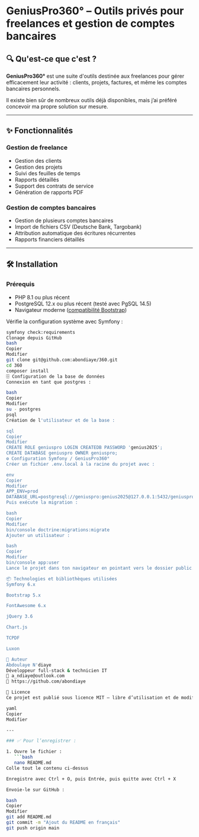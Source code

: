 # GeniusPro360° – Outils privés pour freelances et gestion de comptes bancaires

## 🔍 Qu'est-ce que c'est ?

**GeniusPro360°** est une suite d'outils destinée aux freelances pour gérer efficacement leur activité : clients, projets, factures, et même les comptes bancaires personnels.

Il existe bien sûr de nombreux outils déjà disponibles, mais j’ai préféré concevoir ma propre solution sur mesure.

---

## ✨ Fonctionnalités

### Gestion de freelance

- Gestion des clients
- Gestion des projets
- Suivi des feuilles de temps
- Rapports détaillés
- Support des contrats de service
- Génération de rapports PDF

### Gestion de comptes bancaires

- Gestion de plusieurs comptes bancaires
- Import de fichiers CSV (Deutsche Bank, Targobank)
- Attribution automatique des écritures récurrentes
- Rapports financiers détaillés

---

## 🛠️ Installation

### Prérequis

- PHP 8.1 ou plus récent
- PostgreSQL 12.x ou plus récent (testé avec PgSQL 14.5)
- Navigateur moderne ([compatibilité Bootstrap](https://getbootstrap.com/docs/5.2/getting-started/browsers-devices/))

Vérifie la configuration système avec Symfony :

```bash
symfony check:requirements
Clonage depuis GitHub
bash
Copier
Modifier
git clone git@github.com:abondiaye/360.git
cd 360
composer install
🗄️ Configuration de la base de données
Connexion en tant que postgres :

bash
Copier
Modifier
su - postgres
psql
Création de l'utilisateur et de la base :

sql
Copier
Modifier
CREATE ROLE geniuspro LOGIN CREATEDB PASSWORD 'genius2025';
CREATE DATABASE geniuspro OWNER geniuspro;
⚙️ Configuration Symfony / GeniusPro360°
Créer un fichier .env.local à la racine du projet avec :

env
Copier
Modifier
APP_ENV=prod
DATABASE_URL=postgresql://geniuspro:genius2025@127.0.0.1:5432/geniuspro?serverVersion=14&charset=utf8
Puis exécute la migration :

bash
Copier
Modifier
bin/console doctrine:migrations:migrate
Ajouter un utilisateur :

bash
Copier
Modifier
bin/console app:user
Lance le projet dans ton navigateur en pointant vers le dossier public.

📦 Technologies et bibliothèques utilisées
Symfony 6.x

Bootstrap 5.x

FontAwesome 6.x

jQuery 3.6

Chart.js

TCPDF

Luxon

👤 Auteur
Abdoulaye N'diaye
Développeur full-stack & technicien IT
📧 a_ndiaye@outlook.com
🔗 https://github.com/abondiaye

📜 Licence
Ce projet est publié sous licence MIT – libre d’utilisation et de modification.

yaml
Copier
Modifier

---

### ✅ Pour l’enregistrer :

1. Ouvre le fichier :
   ```bash
   nano README.md
Colle tout le contenu ci-dessus

Enregistre avec Ctrl + O, puis Entrée, puis quitte avec Ctrl + X

Envoie-le sur GitHub :

bash
Copier
Modifier
git add README.md
git commit -m "Ajout du README en français"
git push origin main
